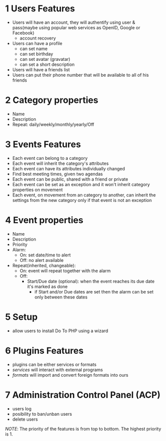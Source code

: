 1 Users Features
===============================
* Users will have an account, they will authentify using user & pass(maybe using
popular web services as OpenID, Google or Facebook)
	* account recovery
* Users can have a profile
	* can set name
	* can set birthday
	* can set avatar (gravatar)
	* can set a short description
* Users will have a friends list
* Users can put their phone number that will be available to all of his friends

2 Category properties
===============================
* Name
* Description
* Repeat: daily/weekly/monthly/yearly/Off

3 Events Features
===============================
* Each event can belong to a category
* Each event will inherit the category's attributes
* Each event can have its attributes individually changed
* Find best meeting times, given two agendas
* Each event can be public, shared with a friend or private
* Each event can be set as an exception and it won't inherit category properties
on movement
* Each event, on movement from an category to another, can inherit the settings
  from the new category only if that event is not an exception

4 Event properties
===============================
* Name
* Description
* Priority
* Alarm: 
    * On: set date/time to alert
    * Off: no alert available
* Repeat(inherited, changeable):
    * On: event will repeat together with the alarm 
    * Off:
        * Start/Due date (optional): when the event reaches its due date it's marked as done
            * if Start and/or Due dates are set then the alarm can be set only
            between these dates

5 Setup
===============================
* allow users to install Do To PHP using a wizard

6 Plugins Features
===============================
* plugins can be either services or formats
* _services_ will interact with external programs
* _formats_ will import and convert foreign formats into ours

7 Administration Control Panel (ACP)
===============================
* users log
* posibility to ban/unban users
* delete users

*NOTE*: The priority of the features is from top to bottom. The highest
 priority is 1.
